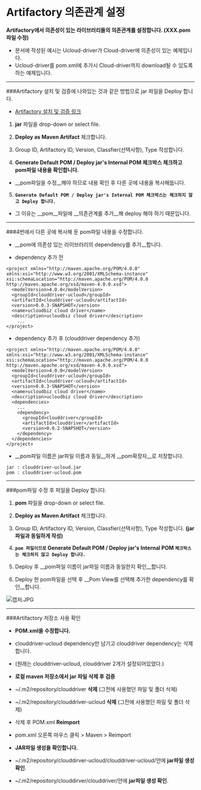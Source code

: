 Artifactory 의존관계 설정
===
__Artifactory에서 의존성이 있는 라이브러리들의 의존관계를 설정합니다. (XXX.pom 파일 수정)__

- 문서에 작성된 예시는 Ucloud-driver가 Cloud-driver에 의존성이 있는 예제입니다.
- Ucloud-driver를 pom.xml에 추가시 Cloud-driver까지 download될 수 있도록 하는 예제입니다.

---
###Artifactory 설치 및 검증에 나와있는 것과 같은 방법으로 jar 파일을 Deploy 합니다.

- [Artifactory 설치 및 검증 링크](http://insoft-cloud.torchpad.com/dev/Artifactory/Artifactory%28AWS%29+%EC%84%A4%EC%B9%98+%EB%B0%8F+%EA%B2%80%EC%A6%9D)

1. __jar__ 파일을 drop-down or select file.

2. __Deploy as Maven Artifact__ 체크합니다.

3. Group ID, Artifactory ID, Version, Classfier(선택사항), Type 작성합니다.

4. __Generate Default POM / Deploy jar's Internal POM 체크박스 체크하고 pom파일 내용을 확인합니다.__
 -  __pom파일을 수정__해야 하므로 내용 확인 후 다른 곳에 내용을 복사해둡니다.

5. __```Generate Default POM / Deploy jar's Internal POM 체크박스는 체크하지 않고 Deploy 합니다.```__
 - 그 이유는 __pom__파일에 __의존관계를 추가__해 deploy 해야 하기 때문입니다. 
 
---
###4번에서 다른 곳에 복사해 둔 pom파일 내용을 수정합니다.
- __pom에 의존성 있는 라이브러리의 dependency를 추가__합니다.

- dependency 추가 전

```
<project xmlns="http://maven.apache.org/POM/4.0.0" xmlns:xsi="http://www.w3.org/2001/XMLSchema-instance" xsi:schemaLocation="http://maven.apache.org/POM/4.0.0 http://maven.apache.org/xsd/maven-4.0.0.xsd">
  <modelVersion>4.0.0</modelVersion>
  <groupId>clouddriver-ucloud</groupId>
  <artifactId>clouddriver-ucloud</artifactId>
  <version>0.0.3-SNAPSHOT</version>
  <name>ucloudbiz cloud driver</name>
  <description>ucloudbiz cloud driver</description>
	...
</project>
```
- dependency 추가 후 (clouddriver dependency 추가)

```
<project xmlns="http://maven.apache.org/POM/4.0.0" xmlns:xsi="http://www.w3.org/2001/XMLSchema-instance" xsi:schemaLocation="http://maven.apache.org/POM/4.0.0 http://maven.apache.org/xsd/maven-4.0.0.xsd">
  <modelVersion>4.0.0</modelVersion>
  <groupId>clouddriver-ucloud</groupId>
  <artifactId>clouddriver-ucloud</artifactId>
  <version>0.0.3-SNAPSHOT</version>
  <name>ucloudbiz cloud driver</name>
  <description>ucloudbiz cloud driver</description>
  <dependencies>
    ...
    <dependency>
      <groupId>clouddriver</groupId>
      <artifactId>clouddriver</artifactId>
      <version>0.0.2-SNAPSHOT</version>
    </dependency>
  </dependencies>
</project>
```
- __pom파일 이름은 jar파일 이름과 동일__하게 __pom확장자__로 저장합니다. 

```
jar : clouddriver-ucloud.jar
pom : clouddriver-ucloud.pom
```

---
###pom파일 수정 후 파일을 Deploy 합니다.
1. __pom__ 파일을 drop-down or select file.

2. __Deploy as Maven Artifact__ 체크합니다.

3. Group ID, Artifactory ID, Version, Classfier(선택사항), Type 작성합니다. __(jar 파일과 동일하게 작성)__

4. __```pom 파일이므로``` Generate Default POM / Deploy jar's Internal POM ```체크박스는 체크하지 않고 Deploy 합니다.```__

5. Deploy 후 __pom파일 이름이 jar파일 이름과 동일한지 확인__합니다.

6. Deploy 한 pom파일을 선택 후 __Pom View를 선택해 추가한 dependency를 확인__합니다.

![캡처.JPG](https://s3-ap-northeast-1.amazonaws.com/torchpad-production/wikis/1595/3s3SCcIsRHa03gKSUedn_%EC%BA%A1%EC%B2%98.JPG)

---
###Artifactory 저장소 사용 확인
- __POM.xml을 수정합니다.__ 
 - clouddriver-ucloud dependency만 남기고 clouddriver dependency는 삭제합니다. 
 - (원래는 clouddriver-ucloud, clouddriver 2개가 설정되어있었다.)

- __로컬 maven 저장소에서 jar 파일 삭제 후 검증__
 - ~/.m2/repository/clouddriver __삭제__ (그전에 사용했던 파일 및 폴더 삭제)
 - ~/.m2/repository/clouddriver-ucloud __삭제__ (그전에 사용했던 파일 및 폴더 삭제)

- 삭제 후 POM.xml __Reimport__
 - pom.xml 오른쪽 마우스 클릭 > Maven > Reimport
 
- __JAR파일 생성을 확인합니다.__
 - ~/.m2/repository/clouddirver-ucloud/clouddriver-ucloud/안에 __jar파일 생성 확인__.
 - ~/.m2/repository/clouddirver/clouddriver/안에 __jar파일 생성 확인__.



